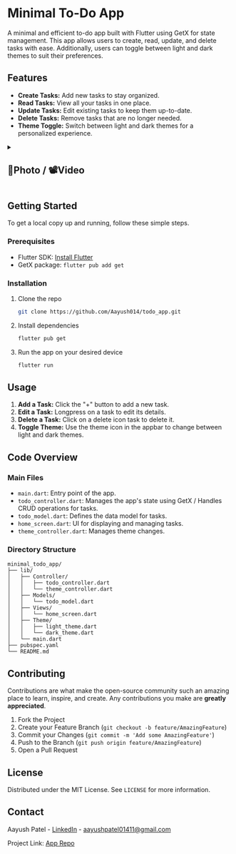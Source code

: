 # Minimal To-Do App

A minimal and efficient to-do app built with Flutter using GetX for state management. This app allows users to create, read, update, and delete tasks with ease. Additionally, users can toggle between light and dark themes to suit their preferences.

## Features

- **Create Tasks:** Add new tasks to stay organized.
- **Read Tasks:** View all your tasks in one place.
- **Update Tasks:** Edit existing tasks to keep them up-to-date.
- **Delete Tasks:** Remove tasks that are no longer needed.
- **Theme Toggle:** Switch between light and dark themes for a personalized experience.

<details> 
  <summary><h2>📸Photo / 📽️Video</h2></summary>
  <p>
    <table align="center">
      <tr>
        <td><img src="https://github.com/user-attachments/assets/9ba14493-68c0-486b-8211-aa79a96e8e0f" alt="Image 2" width="300" height="auto"></td>
        <td><img src="https://github.com/user-attachments/assets/cb4e78af-094f-4034-884b-f57ddb175342" alt="Image 2" width="300" height="auto"></td>
        <td><video src="https://github.com/user-attachments/assets/77d75b91-ff63-48a1-8bfa-4a4fecb45f13" width="420" height="315"></video>
        </td>
      </tr>
    </table>   
  </p>
</details>

## Getting Started

To get a local copy up and running, follow these simple steps.

### Prerequisites

- Flutter SDK: [Install Flutter](https://flutter.dev/docs/get-started/install)
- GetX package: `flutter pub add get`

### Installation

1. Clone the repo
   ```sh
   git clone https://github.com/Aayush014/todo_app.git
   ```
2. Install dependencies
   ```sh
   flutter pub get
   ```
3. Run the app on your desired device
   ```sh
   flutter run
   ```

## Usage

1. **Add a Task:** Click the "+" button to add a new task.
2. **Edit a Task:** Longpress on a task to edit its details.
3. **Delete a Task:** Click on a delete icon task to delete it.
4. **Toggle Theme:** Use the theme icon in the appbar to change between light and dark themes.

## Code Overview

### Main Files

- `main.dart`: Entry point of the app.
- `todo_controller.dart`: Manages the app's state using GetX / Handles CRUD operations for tasks.
- `todo_model.dart`: Defines the data model for tasks.
- `home_screen.dart`: UI for displaying and managing tasks.
- `theme_controller.dart`: Manages theme changes.

### Directory Structure

```plaintext
minimal_todo_app/
├── lib/
│   ├── Controller/
│   │   ├── todo_controller.dart
│   │   └── theme_controller.dart
│   ├── Models/
│   │   └── todo_model.dart
│   ├── Views/
│   │   └── home_screen.dart
│   ├── Theme/
│   │   ├── light_theme.dart
│   │   └── dark_theme.dart
│   └── main.dart
├── pubspec.yaml
└── README.md
```

## Contributing

Contributions are what make the open-source community such an amazing place to learn, inspire, and create. Any contributions you make are **greatly appreciated**.

1. Fork the Project
2. Create your Feature Branch (`git checkout -b feature/AmazingFeature`)
3. Commit your Changes (`git commit -m 'Add some AmazingFeature'`)
4. Push to the Branch (`git push origin feature/AmazingFeature`)
5. Open a Pull Request

## License

Distributed under the MIT License. See `LICENSE` for more information.

## Contact

Aayush Patel - [LinkedIn](https://www.linkedin.com/in/aayush-patel-b55390296/) - aayushpatel01411@gmail.com

Project Link: [App Repo](https://github.com/Aayush014/todo_app)
